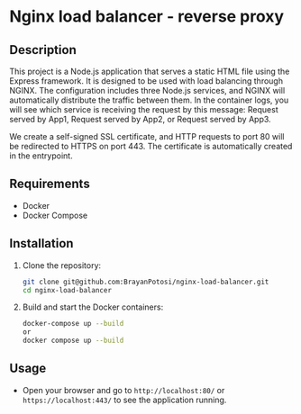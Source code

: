 # Nginx load balancer - reverse proxy

## Description
This project is a Node.js application that serves a static HTML file using the Express framework. It is designed to be used with load balancing through NGINX.
The configuration includes three Node.js services, and NGINX will automatically distribute the traffic between them.
In the container logs, you will see which service is receiving the request by this message:
Request served by App1,
Request served by App2, 
or Request served by App3.

We create a self-signed SSL certificate, and HTTP requests to port 80 will be redirected to HTTPS on port 443. The certificate is automatically created in the entrypoint.

## Requirements
- Docker
- Docker Compose

## Installation
1. Clone the repository:
    ```sh
    git clone git@github.com:BrayanPotosi/nginx-load-balancer.git
    cd nginx-load-balancer
    ```

2. Build and start the Docker containers:
    ```sh
    docker-compose up --build
   or 
   docker compose up --build
    ```
 ## Usage
- Open your browser and go to `http://localhost:80/` or `https://localhost:443/` to see the application running.